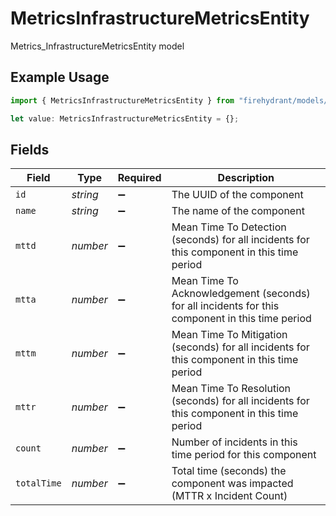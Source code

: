 # MetricsInfrastructureMetricsEntity

Metrics_InfrastructureMetricsEntity model

## Example Usage

```typescript
import { MetricsInfrastructureMetricsEntity } from "firehydrant/models/components";

let value: MetricsInfrastructureMetricsEntity = {};
```

## Fields

| Field                                                                                           | Type                                                                                            | Required                                                                                        | Description                                                                                     |
| ----------------------------------------------------------------------------------------------- | ----------------------------------------------------------------------------------------------- | ----------------------------------------------------------------------------------------------- | ----------------------------------------------------------------------------------------------- |
| `id`                                                                                            | *string*                                                                                        | :heavy_minus_sign:                                                                              | The UUID of the component                                                                       |
| `name`                                                                                          | *string*                                                                                        | :heavy_minus_sign:                                                                              | The name of the component                                                                       |
| `mttd`                                                                                          | *number*                                                                                        | :heavy_minus_sign:                                                                              | Mean Time To Detection (seconds) for all incidents for this component in this time period       |
| `mtta`                                                                                          | *number*                                                                                        | :heavy_minus_sign:                                                                              | Mean Time To Acknowledgement (seconds) for all incidents for this component in this time period |
| `mttm`                                                                                          | *number*                                                                                        | :heavy_minus_sign:                                                                              | Mean Time To Mitigation (seconds) for all incidents for this component in this time period      |
| `mttr`                                                                                          | *number*                                                                                        | :heavy_minus_sign:                                                                              | Mean Time To Resolution (seconds) for all incidents for this component in this time period      |
| `count`                                                                                         | *number*                                                                                        | :heavy_minus_sign:                                                                              | Number of incidents in this time period for this component                                      |
| `totalTime`                                                                                     | *number*                                                                                        | :heavy_minus_sign:                                                                              | Total time (seconds) the component was impacted (MTTR x Incident Count)                         |